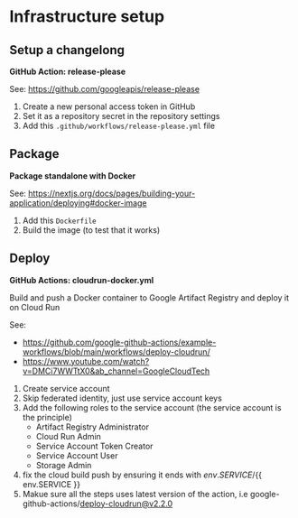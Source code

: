 # Infrastructure setup

## Setup a changelong
**GitHub Action: release-please**

See: https://github.com/googleapis/release-please
1. Create a new personal access token in GitHub
2. Set it as a repository secret in the repository settings
3. Add this `.github/workflows/release-please.yml` file

## Package
**Package standalone with Docker**

See: https://nextjs.org/docs/pages/building-your-application/deploying#docker-image
1. Add this `Dockerfile` 
2. Build the image (to test that it works)

## Deploy
**GitHub Actions: cloudrun-docker.yml**

Build and push a Docker container to Google Artifact Registry and deploy it on Cloud Run

See: 
 - https://github.com/google-github-actions/example-workflows/blob/main/workflows/deploy-cloudrun/
 - https://www.youtube.com/watch?v=DMCi7WWTtX0&ab_channel=GoogleCloudTech
1. Create service account
2. Skip federated identity, just use service account keys
3. Add the following roles to the service account (the service account is the principle)
    - Artifact Registry Administrator
    - Cloud Run Admin
    - Service Account Token Creator
    - Service Account User
    - Storage Admin
4. fix the cloud build push by ensuring it ends with ${{ env.SERVICE }}/${{ env.SERVICE }}
5. Makue sure all the steps uses latest version of the action, i.e google-github-actions/deploy-cloudrun@v2.2.0